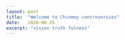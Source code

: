 ```yaml
---
layout: post
title:  "Welcome to Chinmoy controversies"
date:   2020-06-25
excerpt: "vision truth fulness"
---
```

